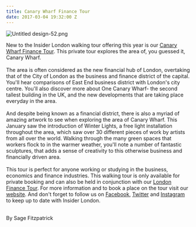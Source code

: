 ```yaml
---
title: Canary Wharf Finance Tour
date: 2017-03-04 19:32:00 Z
---
```


![Untitled design-52.png](/uploads/Untitled%20design-52.png)

New to the Insider London walking tour offering this year is our [Canary Wharf Finance Tour](http://www.insider-london.co.uk/tours/canary-wharf-finance-tour/). This private tour explores the area of, you guessed it, Canary Wharf.  \
\
The area is often considered as the new financial hub of London, overtaking that of the City of London as the business and finance district of the capital. You'll hear comparisons of East End business district with London's city centre.  You'll also discover more about One Canary Wharf- the second tallest building in the UK, and the new developments that are taking place everyday in the area.  \
\
And despite being known as a financial district, there is also a myriad of amazing artwork to see when exploring the area of Canary Wharf. This January saw the introduction of Winter Lights, a free light installation throughout the area, which saw over 30 different pieces of work by artists from all over the world. Walking through the many green spaces that workers flock to in the warmer weather, you'll note a number of fantastic sculptures, that adds a sense of creativity to this otherwise business and financially driven area.  \
\
This tour is perfect for anyone working or studying in the business, economics and finance industries. This walking tour is only available for private booking and can also be held in conjunction with our [London Finance Tour](http://www.insider-london.co.uk/tours/london-finance-walking-tour/).  For more information and to book a place on the tour visit our [website](http://www.insider-london.co.uk). And don't forget to follow us on [Facebook](https://www.facebook.com/insiderlondon/), [Twitter](http://twitter.com/insiderlondon) and [Instagram](http://instagram.com/insiderlondontours/) to keep up to date with Insider London.

\
By Sage Fitzpatrick